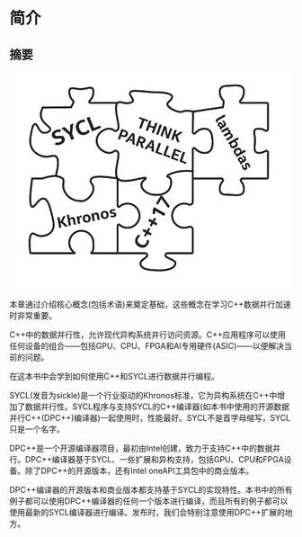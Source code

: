 
# 简介

## 摘要

![image](../content/chapter-1/images/1.png)

本章通过介绍核心概念(包括术语)来奠定基础，这些概念在学习C++数据并行加速时非常重要。

C++中的数据并行性，允许现代异构系统并行访问资源。C++应用程序可以使用任何设备的组合——包括GPU、CPU、FPGA和AI专用硬件(ASIC)——以便解决当前的问题。

在这本书中会学到如何使用C++和SYCL进行数据并行编程。

SYCL(发音为sickle)是一个行业驱动的Khronos标准，它为异构系统在C++中增加了数据并行性。SYCL程序与支持SYCL的C++编译器(如本书中使用的开源数据并行C++(DPC++)编译器)一起使用时，性能最好。SYCL不是首字母缩写，SYCL只是一个名字。

DPC++是一个开源编译器项目，最初由Intel创建，致力于支持C++中的数据并行。DPC++编译器基于SYCL、一些扩展和异构支持，包括GPU、CPU和FPGA设备。除了DPC++的开源版本，还有Intel oneAPI工具包中的商业版本。

DPC++编译器的开源版本和商业版本都支持基于SYCL的实现特性。本书中的所有例子都可以使用DPC++编译器的任何一个版本进行编译，而且所有的例子都可以使用最新的SYCL编译器进行编译。发布时，我们会特别注意使用DPC++扩展的地方。

